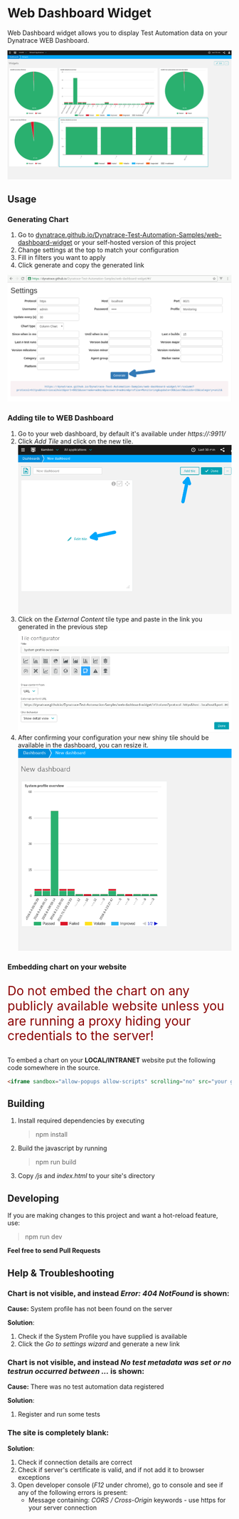 # Web Dashboard Widget

Web Dashboard widget allows you to display Test Automation data on your Dynatrace WEB Dashboard.

![Web dashboard example](img/dashboard-example.png)

## Usage

### Generating Chart

1. Go to [dynatrace.github.io/Dynatrace-Test-Automation-Samples/web-dashboard-widget](https://dynatrace.github.io/Dynatrace-Test-Automation-Samples/web-dashboard-widget) or your self-hosted version of this project
2. Change settings at the top to match your configuration
3. Fill in filters you want to apply
4. Click generate and copy the generated link

![generating-chart](img/generating-chart.png)

### Adding tile to WEB Dashboard

1. Go to your web dashboard, by default it's available under *https://<host>:9911/*
2. Click *Add Tile* and click on the new tile.
   ![adding-tile](img/adding-tile.png)
3. Click on the *External Content* tile type and paste in the link you generated in the previous step
   ![configuring-tile](img/configuring-tile.png)
4. After confirming your configuration your new shiny tile should be available in the dashboard, you can resize it.
   ![new-tile](img/new-tile.png)

### Embedding chart on your website

<p style="font-size: 200%; color: darkred; line-height: 1.2;">Do not embed the chart on any publicly available website unless you are running a proxy hiding your credentials to the server!</p>


To embed a chart on your **LOCAL/INTRANET** website put the following code somewhere in the source.
```html
<iframe sandbox="allow-popups allow-scripts" scrolling="no" src="your generated link"></iframe>
```

## Building

1. Install required dependencies by executing
   
   > npm install

1. Build the javascript by running

   > npm run build

1. Copy */js* and *index.html* to your site's directory

## Developing
If you are making changes to this project and want a hot-reload feature, use:

> npm run dev

**Feel free to send Pull Requests**

## Help & Troubleshooting

### Chart is not visible, and instead *Error: 404 NotFound* is shown:
   
   **Cause:** System profile has not been found on the server
   
   **Solution**:
   
   1. Check if the System Profile you have supplied is available
   1. Click the *Go to settings wizard* and generate a new link

### Chart is not visible, and instead *No test metadata was set or no testrun occurred between ...* is shown:
   
   **Cause:** There was no test automation data registered

   **Solution**:
   
   1. Register and run some tests

### The site is completely blank:

   **Solution**:

   1. Check if connection details are correct
   1. Check if server's certificate is valid, and if not add it to browser exceptions
   1. Open developer console (*F12* under chrome), go to console and see if any of the following errors is present:
       * Message containing: *CORS / Cross-Origin* keywords - use https for your server connection  